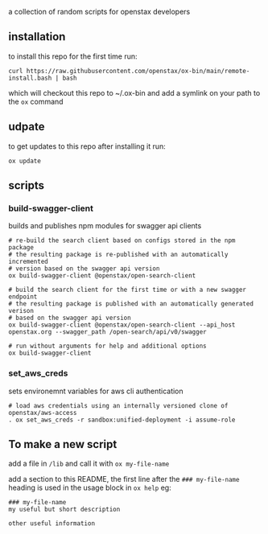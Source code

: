 a collection of random scripts for openstax developers

## installation
to install this repo for the first time run:
```
curl https://raw.githubusercontent.com/openstax/ox-bin/main/remote-install.bash | bash
```
which will checkout this repo to ~/.ox-bin and add a symlink on your path to the `ox` command

## udpate
to get updates to this repo after installing it run:
```
ox update
```

## scripts

### build-swagger-client
builds and publishes npm modules for swagger api clients
```
# re-build the search client based on configs stored in the npm package
# the resulting package is re-published with an automatically incremented
# version based on the swagger api version
ox build-swagger-client @openstax/open-search-client

# build the search client for the first time or with a new swagger endpoint 
# the resulting package is published with an automatically generated verison
# based on the swagger api version
ox build-swagger-client @openstax/open-search-client --api_host openstax.org --swagger_path /open-search/api/v0/swagger

# run without arguments for help and additional options
ox build-swagger-client
```

### set_aws_creds
sets environemnt variables for aws cli authentication
```
# load aws credentials using an internally versioned clone of openstax/aws-access
. ox set_aws_creds -r sandbox:unified-deployment -i assume-role
```

## To make a new script

add a file in `/lib` and call it with `ox my-file-name`

add a section to this README, the first line after the `### my-file-name` heading is used
in the usage block in `ox help` eg:
```
### my-file-name
my useful but short description

other useful information
```
